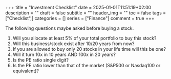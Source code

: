 +++
title = "Investment Checklist"
date = 2025-01-01T11:51:19+02:00
description = ""
draft = false
subtitle = ""
header_img = ""
toc = false
tags = ["Checklist",]
categories = []
series = ["Finance"]
comment = true
+++

The following questions maybe asked before buying a stock.

1. Will you allocate at least 5% of your total portfolio to buy this stock?
2. Will this business/stock exist after 10/20 years from now? 
3. If you are allowed to buy only 20 stocks in your life time will this be one?
4. Will it turn 10x in 10 years AND 100x in 20 years?
5. Is the PE ratio single digit?
6. Is the PE ratio lower than that of the market (S&P500 or Nasdaq100 or equivalent)?

